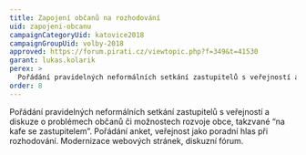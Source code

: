 ```yaml
---
title: Zapojení občanů na rozhodování 
uid: zapojeni-obcanu
campaignCategoryUid: katovice2018
campaignGroupUid: volby-2018
approved: https://forum.pirati.cz/viewtopic.php?f=349&t=41530
garant: lukas.kolarik
perex: >
  Pořádání pravidelných neformálních setkání zastupitelů s veřejností a diskuze o problémech občanů či možnostech rozvoje obce, takzvané “na kafe se zastupitelem”. Pořádání anket, veřejnost jako poradní hlas při rozhodování. Modernizace webových stránek, diskuzní fórum.
order: 8
---
```


Pořádání pravidelných neformálních setkání zastupitelů s veřejností a diskuze o problémech občanů či možnostech rozvoje obce, takzvané “na kafe se zastupitelem”. Pořádání anket, veřejnost jako poradní hlas při rozhodování. Modernizace webových stránek, diskuzní fórum.